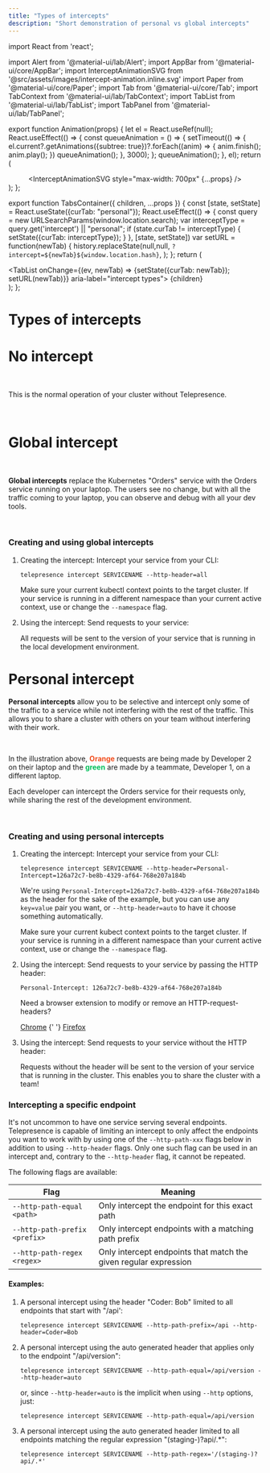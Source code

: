 ```yaml
---
title: "Types of intercepts"
description: "Short demonstration of personal vs global intercepts"
---
```


import React from 'react';

import Alert from '@material-ui/lab/Alert';
import AppBar from '@material-ui/core/AppBar';
import InterceptAnimationSVG from '@src/assets/images/intercept-animation.inline.svg'
import Paper from '@material-ui/core/Paper';
import Tab from '@material-ui/core/Tab';
import TabContext from '@material-ui/lab/TabContext';
import TabList from '@material-ui/lab/TabList';
import TabPanel from '@material-ui/lab/TabPanel';

export function Animation(props) {
    let el = React.useRef(null);
    React.useEffect(() => {
        const queueAnimation = () => {
            setTimeout(() => {
                el.current?.getAnimations({subtree: true})?.forEach((anim) => {
                    anim.finish();
                    anim.play();
                })
                queueAnimation();
            }, 3000);
        };
        queueAnimation();
    }, el);
    return (
        <div ref={el} style="text-align: center">
            <InterceptAnimationSVG style="max-width: 700px" {...props} />
        </div>
    );
};

export function TabsContainer({ children, ...props }) {
    const [state, setState] = React.useState({curTab: "personal"});
    React.useEffect(() => {
        const query = new URLSearchParams(window.location.search);
        var interceptType = query.get('intercept') || "personal";
        if (state.curTab != interceptType) {
            setState({curTab: interceptType});
        }
    }, [state, setState])
    var setURL = function(newTab) {
        history.replaceState(null,null,
            `?intercept=${newTab}${window.location.hash}`,
        );
    };
    return (
        <div class="TabGroup">
            <TabContext value={state.curTab}>
                <AppBar class="TabBar" elevation={0} position="static">
                    <TabList onChange={(ev, newTab) => {setState({curTab: newTab}); setURL(newTab)}} aria-label="intercept types">
                        <Tab class="TabHead" value="regular" label="No intercept"/>
                        <Tab class="TabHead" value="global" label="Global intercept"/>
                        <Tab class="TabHead" value="personal" label="Personal intercept"/>
                    </TabList>
                </AppBar>
                {children}
            </TabContext>
        </div>
    );
};

# Types of intercepts

<TabsContainer>
<TabPanel class="TabBody" value="regular">

# No intercept

<Paper style="padding: 1em">
<Animation class="mode-regular" />

This is the normal operation of your cluster without Telepresence.

</Paper>
</TabPanel>
<TabPanel class="TabBody" value="global">

# Global intercept

<Paper style="padding: 1em">
<Animation class="mode-global" />

**Global intercepts** replace the Kubernetes "Orders" service with the
Orders service running on your laptop.  The users see no change, but
with all the traffic coming to your laptop, you can observe and debug
with all your dev tools.

</Paper>

### Creating and using global intercepts

 1. Creating the intercept: Intercept your service from your CLI:

    ```shell
    telepresence intercept SERVICENAME --http-header=all
    ```

    <Alert severity="info">

    Make sure your current kubectl context points to the target
    cluster.  If your service is running in a different namespace than
    your current active context, use or change the `--namespace` flag.

    </Alert>

 2. Using the intercept: Send requests to your service:

    All requests will be sent to the version of your service that is
    running in the local development environment.

</TabPanel>
<TabPanel class="TabBody" value="personal">

# Personal intercept

**Personal intercepts** allow you to be selective and intercept only
some of the traffic to a service while not interfering with the rest
of the traffic. This allows you to share a cluster with others on your
team without interfering with their work.

<Paper style="padding: 1em">
<Animation class="mode-personal" />

In the illustration above, **<span style="color: #f24e1e">Orange</span>**
requests are being made by Developer 2 on their laptop and the
**<span style="color: #00c05b">green</span>** are made by a teammate,
Developer 1, on a different laptop.

Each developer can intercept the Orders service for their requests only,
while sharing the rest of the development environment.

</Paper>

### Creating and using personal intercepts

 1. Creating the intercept: Intercept your service from your CLI:

    ```shell
    telepresence intercept SERVICENAME --http-header=Personal-Intercept=126a72c7-be8b-4329-af64-768e207a184b
    ```

    We're using
    `Personal-Intercept=126a72c7-be8b-4329-af64-768e207a184b` as the
    header for the sake of the example, but you can use any
    `key=value` pair you want, or `--http-header=auto` to have it
    choose something automatically.

    <Alert severity="info">

    Make sure your current kubect context points to the target
    cluster.  If your service is running in a different namespace than
    your current active context, use or change the `--namespace` flag.

    </Alert>

 2. Using the intercept: Send requests to your service by passing the
    HTTP header:

    ```http
    Personal-Intercept: 126a72c7-be8b-4329-af64-768e207a184b
    ```

    <Alert severity="info">

    Need a browser extension to modify or remove an HTTP-request-headers?

    <a class="btn-sm-bluedark" href="https://chrome.google.com/webstore/detail/modheader/idgpnmonknjnojddfkpgkljpfnnfcklj">Chrome</a>
    {' '}
    <a class="btn-sm-bluedark" href="https://addons.mozilla.org/firefox/addon/modheader-firefox/">Firefox</a>

    </Alert>

 3. Using the intercept: Send requests to your service without the
    HTTP header:

    Requests without the header will be sent to the version of your
    service that is running in the cluster.  This enables you to share
    the cluster with a team!

### Intercepting a specific endpoint

It's not uncommon to have one service serving several endpoints. Telepresence is capable of limiting an
intercept to only affect the endpoints you want to work with by using one of the `--http-path-xxx`
flags below in addition to using `--http-header` flags. Only one such flag can be used in an intercept
and, contrary to the `--http-header` flag, it cannot be repeated.

The following flags are available:

| Flag                          | Meaning                                                          |
|-------------------------------|------------------------------------------------------------------|
| `--http-path-equal <path>`    | Only intercept the endpoint for this exact path                  |
| `--http-path-prefix <prefix>` | Only intercept endpoints with a matching path prefix             |
| `--http-path-regex <regex>`   | Only intercept endpoints that match the given regular expression |

#### Examples:

1. A personal intercept using the header "Coder: Bob" limited to all endpoints that start with "/api':

    ```shell
    telepresence intercept SERVICENAME --http-path-prefix=/api --http-header=Coder=Bob
    ```

2. A personal intercept using the auto generated header that applies only to the endpoint "/api/version":

    ```shell
    telepresence intercept SERVICENAME --http-path-equal=/api/version --http-header=auto
    ```
   or, since `--http-header=auto` is the implicit when using `--http` options, just:
    ```shell
    telepresence intercept SERVICENAME --http-path-equal=/api/version
    ```

3. A personal intercept using the auto generated header limited to all endpoints matching the regular expression "(staging-)?api/.*":

    ```shell
    telepresence intercept SERVICENAME --http-path-regex='/(staging-)?api/.*'
    ```

</TabPanel>
</TabsContainer>
